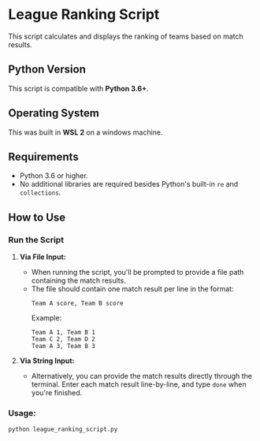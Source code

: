 # League Ranking Script

This script calculates and displays the ranking of teams based on match results.

## Python Version
This script is compatible with **Python 3.6+**.

## Operating System
This was built in **WSL 2** on a windows machine.

## Requirements
- Python 3.6 or higher.
- No additional libraries are required besides Python's built-in `re` and `collections`.

## How to Use

### Run the Script

1. **Via File Input:**
   - When running the script, you'll be prompted to provide a file path containing the match results.
   - The file should contain one match result per line in the format:
     ```
     Team A score, Team B score
     ```
     Example:
     ```
     Team A 1, Team B 1
     Team C 2, Team D 2
     Team A 3, Team B 3
     ```

2. **Via String Input:**
   - Alternatively, you can provide the match results directly through the terminal. Enter each match result line-by-line, and type `done` when you're finished.
   
### Usage:
```bash
python league_ranking_script.py
